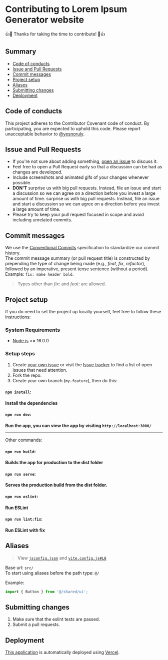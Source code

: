 # Contributing to Lorem Ipsum Generator website

👍🎉 Thanks for taking the time to contribute! 🎉👍

## Summary

- [Code of conducts](#code-of-conducts)
- [Issue and Pull Requests](#issue-and-pull-requests)
- [Commit messages](#commit-messages)
- [Project setup](#project-setup)
- [Aliases](#aliases)
- [Submitting changes](#submitting-changes)
- [Deployment](#deployment)

## Code of conducts

This project adheres to the Contributor Covenant code of conduct. By participating, you are expected to uphold this code. Please report unacceptable behavior to [@yesnoruly](https://t.me/yesnoruly).

## Issue and Pull Requests

- If you're not sure about adding something, [open an issue](https://github.com/yesnoruly/loripsum-generator) to discuss it.
- Feel free to open a Pull Request early so that a discussion can be had as changes are developed.
- Include screenshots and animated gifs of your changes whenever possible.
- **DON'T** surprise us with big pull requests. Instead, file an issue and start a discussion so we can agree on a direction before you invest a large amount of time. surprise us with big pull requests. Instead, file an issue and start a discussion so we can agree on a direction before you invest a large amount of time.
- Please try to keep your pull request focused in scope and avoid including unrelated commits.

## Commit messages

We use the [Conventional Commits](https://www.conventionalcommits.org) specification to standardize our commit history. <br> The commit message summary (or pull request title) is constructed by prepending the type of change being made (e.g., *feat*, *fix*, *refactor*), followed by an imperative, present tense sentence (without a period). Example: `fix: make header bold`. 

> Types other than *fix:* and *feat:* are allowed.

## Project setup

If you do need to set the project up locally yourself, feel free to follow these instructions:

### System Requirements

- [Node.js](https://nodejs.org/en/) >= 16.0.0

### Setup steps

1. Create [your own issue](https://github.com/yesnoruly/loripsum-generator/issues/new/) or visit the [Issue tracker](https://github.com/yesnoruly/loripsum-generator/issues) to find a list of open issues that need attention.
2. Fork the repo. 
3. Create your own branch (`my-feature`), then do this:

#### `npm install`:

**Install the dependencies**

#### `npm run dev`:

**Run the app, you can view the app by visiting `http://localhost:3000/`**

---

Other commands:

#### `npm run build`:

**Builds the app for production to the dist folder**

#### `npm run serve`:

**Serves the production build from the dist folder.**

#### `npm run eslint`:

**Run ESLint**

#### `npm run lint:fix`:

**Run ESLint with fix**

## Aliases

> View [`jsconfig.json`](https://github.com/yesnoruly/loripsum-generator/blob/master/jsconfig.json) and [`vite.config.js#L8`](https://github.com/yesnoruly/loripsum-generator/blob/master/vite.config.js#L8)

Base url: `src/` <br>
To start using aliases before the path type: `@/`

Example:

```js
import { Button } from '@/shared/ui';
```

## Submitting changes
1. Make sure that the eslint tests are passed.
2. Submit a pull requests.

## Deployment
[This application](https://loripsum-generator.vercel.app) is automatically deployed using [Vercel](https://vercel.com).
